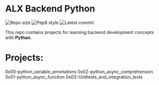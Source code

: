 # ALX Backend Python

![Repo size](https://img.shields.io/github/repo-size/medwf/alx-backend-python)
![Pep8 style](https://img.shields.io/badge/PEP8-style%20guide-purple?style=round-square)
![Latest commit](https://img.shields.io/github/last-commit/medwf/alx-backend-python/main?style=round-square)

This repo contains projects for learning backend development concepts with __Python__.

# Projects:
0x00-python_variable_annotations
0x02-python_async_comprehension
0x01-python_async_function
0x03-Unittests_and_integration_tests
